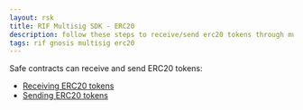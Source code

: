 ```yaml
---
layout: rsk
title: RIF Multisig SDK - ERC20
description: follow these steps to receive/send erc20 tokens through multisig transactions
tags: rif gnosis multisig erc20
---
```


Safe contracts can receive and send ERC20 tokens:
- [Receiving ERC20 tokens](receive_erc20)
- [Sending ERC20 tokens](erc20_transactions)